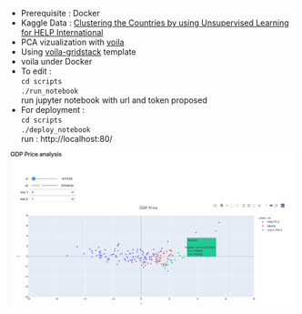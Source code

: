 
- Prerequisite : Docker 
- Kaggle Data : [Clustering the Countries by using Unsupervised Learning for HELP International](https://www.kaggle.com/rohan0301/unsupervised-learning-on-country-data)
- PCA vizualization with [voila](https://voila.readthedocs.io/en/stable/using.html)
- Using [voila-gridstack](https://github.com/voila-dashboards/voila-gridstack) template
- voila under Docker 
- To edit :  
    `cd scripts`  
    `./run_notebook`  
    run jupyter notebook with url and token proposed
- For deployment :  
    `cd scripts`  
    `./deploy_notebook`  
    run : http://localhost:80/  

![](/img/pca.png)


